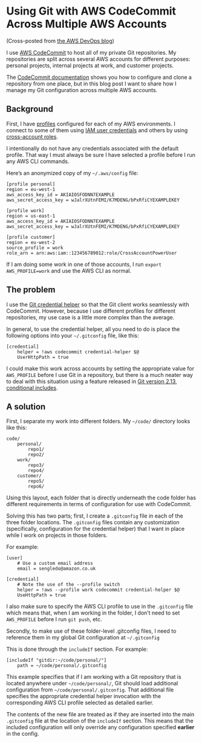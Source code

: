 #  Using Git with AWS CodeCommit Across Multiple AWS Accounts

(Cross-posted from [the AWS DevOps
blog](https://aws.amazon.com/blogs/devops/using-git-with-aws-codecommit-across-multiple-aws-accounts/))

I use [AWS CodeCommit](https://aws.amazon.com/codecommit/) to host all
of my private Git repositories. My repositories are split across several
AWS accounts for different purposes: personal projects, internal
projects at work, and customer projects.

The [CodeCommit
documentation](https://docs.aws.amazon.com/codecommit/latest/userguide/setting-up.html)
shows you how to configure and clone a repository from one place, but in
this blog post I want to share how I manage my Git configuration across
multiple AWS accounts.

## Background

First, I have
[profiles](https://docs.aws.amazon.com/cli/latest/userguide/cli-multiple-profiles.html)
configured for each of my AWS environments. I connect to some of them
using [IAM user
credentials](https://docs.aws.amazon.com/general/latest/gr/aws-sec-cred-types.html#access-keys-and-secret-access-keys)
and others by using [cross-account
roles](https://aws.amazon.com/blogs/security/how-to-use-a-single-iam-user-to-easily-access-all-your-accounts-by-using-the-aws-cli/).

I intentionally do not have any credentials associated with the default
profile. That way I must always be sure I have selected a profile before
I run any AWS CLI commands.

Here’s an anonymized copy of my `~/.aws/config` file:

    [profile personal]
    region = eu-west-1
    aws_access_key_id = AKIAIOSFODNN7EXAMPLE
    aws_secret_access_key = wJalrXUtnFEMI/K7MDENG/bPxRfiCYEXAMPLEKEY

    [profile work]
    region = us-east-1
    aws_access_key_id = AKIAIOSFODNN7EXAMPLE
    aws_secret_access_key = wJalrXUtnFEMI/K7MDENG/bPxRfiCYEXAMPLEKEY

    [profile customer]
    region = eu-west-2
    source_profile = work
    role_arn = arn:aws:iam::123456789012:role/CrossAccountPowerUser

If I am doing some work in one of those accounts, I run
`export AWS_PROFILE=work` and use the AWS CLI as normal.

## The problem

I use the [Git credential
helper](https://docs.aws.amazon.com/codecommit/latest/userguide/setting-up-https-unixes.html)
so that the Git client works seamlessly with CodeCommit. However,
because I use different profiles for different repositories, my use case
is a little more complex than the average.

In general, to use the credential helper, all you need to do is place
the following options into your `~/.gitconfig` file, like this:

    [credential]
        helper = !aws codecommit credential-helper $@
        UserHttpPath = true

I could make this work across accounts by setting the appropriate value
for `AWS_PROFILE` before I use Git in a repository, but there is a much
neater way to deal with this situation using a feature released in [Git
version
2.13](https://blog.github.com/2017-05-10-git-2-13-has-been-released/),
[conditional includes](https://git-scm.com/docs/git-config#_includes).

## A solution

First, I separate my work into different folders. My `~/code/` directory
looks like this:

```
code/
    personal/
        repo1/
        repo2/
    work/
        repo3/
        repo4/
    customer/
        repo5/
        repo6/
```

Using this layout, each folder that is directly underneath the code
folder has different requirements in terms of configuration for use with
CodeCommit.

Solving this has two parts; first, I create a `.gitconfig` file in each
of the three folder locations. The `.gitconfig` files contain any
customization (specifically, configuration for the credential helper)
that I want in place while I work on projects in those folders.

For example:

    [user]
        # Use a custom email address
        email = sengledo@amazon.co.uk

    [credential]
        # Note the use of the --profile switch
        helper = !aws --profile work codecommit credential-helper $@
        UseHttpPath = true

I also make sure to specify the AWS CLI profile to use in the
`.gitconfig` file which means that, when I am working in the folder, I
don’t need to set `AWS_PROFILE` before I run `git push`, etc.

Secondly, to make use of these folder-level .gitconfig files, I need to
reference them in my global Git configuration at `~/.gitconfig`

This is done through the `includeIf` section. For example:

    [includeIf "gitdir:~/code/personal/"]
        path = ~/code/personal/.gitconfig

This example specifies that if I am working with a Git repository that
is located anywhere under `~/code/personal/`, Git should load additional
configuration from `~/code/personal/.gitconfig`. That additional file
specifies the appropriate credential helper invocation with the
corresponding AWS CLI profile selected as detailed earlier.

The contents of the new file are treated as if they are inserted into
the main `.gitconfig` file at the location of the `includeIf` section.
This means that the included configuration will only override any
configuration specified <span id="earlier"></span>**earlier** in the
config.
